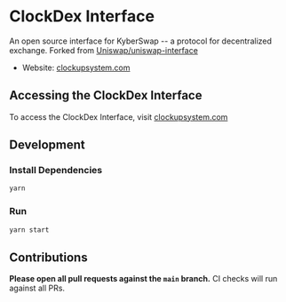 # ClockDex Interface

An open source interface for KyberSwap -- a protocol for decentralized exchange.
Forked from [Uniswap/uniswap-interface](https://github.com/Uniswap/uniswap-interface)

- Website: [clockupsystem.com](https://clockupsystem.com/)

## Accessing the ClockDex Interface

To access the ClockDex Interface, visit [clockupsystem.com](https://clockupsystem.com/)

## Development

### Install Dependencies

```bash
yarn
```

### Run

```bash
yarn start
```

## Contributions

**Please open all pull requests against the `main` branch.**
CI checks will run against all PRs.
